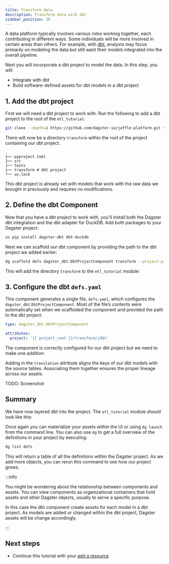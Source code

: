 ```yaml
---
title: Transform data
description: Transform data with dbt
sidebar_position: 20
---
```


A data platform typically involves various roles working together, each contributing in different ways. Some individuals will be more involved in certain areas than others. For example, with [dbt](https://www.getdbt.com/), analysts may focus primarily on modeling the data but still want their models integrated into the overall pipeline.

Next you will incorporate a dbt project to model the data. In this step, you will:

- Integrate with dbt
- Build software-defined assets for dbt models in a dbt project

## 1. Add the dbt project

First we will need a dbt project to work with. Run the following to add a dbt project to the root of the `etl_tutorial`:

```bash
git clone --depth=1 https://github.com/dagster-io/jaffle-platform.git transform && rm -rf transform/.git
```

There will now be a directory `transform` within the root of the project containing our dbt project.

```
.
├── pyproject.toml
├── src
├── tests
├── transform # dbt project
└── uv.lock
```

This dbt project is already set with models that work with the raw data we brought in previously and requires no modifications.

## 2. Define the dbt Component

Now that you have a dbt project to work with, you'll install both the Dagster dbt integration and the dbt adapter for DuckDB. Add both packages to your Dagster project:

```bash
uv pip install dagster-dbt dbt-duckdb
```

Next we can scaffold our dbt component by providing the path to the dbt project we added earlier:

```bash
dg scaffold defs dagster_dbt.DbtProjectComponent transform --project-path transform/jdbt
```

This will add the directory `transform` to the `etl_tutorial` module:

<CliInvocationExample path="docs_snippets/docs_snippets/guides/tutorials/etl_tutorial/tree/dbt.txt" />

## 3. Configure the dbt `defs.yaml`

This component generates a single file, `defs.yaml`, which configures the `dagster_dbt`.`DbtProjectComponent`. Most of the file’s contents were automatically set when we scaffolded the component and provided the path to the dbt project:

```yaml title="src/etl_tutorial/defs/transform/defs.yaml"
type: dagster_dbt.DbtProjectComponent

attributes:
  project: '{{ project_root }}/transform/jdbt'
```

The component is correctly configured for our dbt project but we need to make one addition:

<CodeExample
    path="docs_snippets/docs_snippets/guides/tutorials/etl_tutorial/src/etl_tutorial/defs/transform/defs.yaml"
    language="yaml"
    title="src/etl_tutorial/defs/transform/defs.yaml"
/>

Adding in the `translation` attribute aligns the keys of our dbt models with the source tables. Associating them together ensures the proper lineage across our assets.

TODO: Screenshot

## Summary

We have now layered dbt into the project. The `etl_tutorial` module should look like this:

<CliInvocationExample path="docs_snippets/docs_snippets/guides/tutorials/etl_tutorial/tree/step-1.txt" />

Once again you can materialize your assets within the UI or using `dg launch` from the command line. You can also use `dg` to get a full overview of the definitions in your project by executing:

```bash
dg list defs
```

This will return a table of all the definitions within the Dagster project. As we add more objects, you can rerun this command to see how our project grows.

:::info

You might be wondering about the relationship between components and assets. You can view components as organizational containers that hold assets and other Dagster objects, usually to serve a specific purpose.

In this case the dbt component create assets for each model in a dbt project. As models are added or changed within the dbt project, Dagster assets will be change accordingly.

:::

## Next steps

- Continue this tutorial with your [add a resource](/etl-pipeline-tutorial/add-a-resource)
